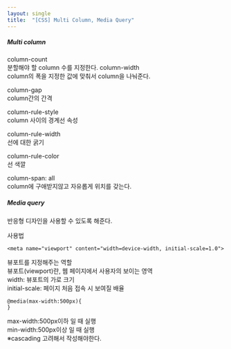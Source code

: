 ```yaml
---
layout: single
title:  "[CSS] Multi Column, Media Query" 
---
```


##### Multi column  
column-count   
분할해야 할 column 수를 지정한다.
column-width   
column의 폭을 지정한 값에 맞춰서 column을 나눠준다.
   
column-gap   
column간의 간격
   
column-rule-style   
column 사이의 경계선 속성   
   
column-rule-width      
선에 대한 굵기   
   
column-rule-color   
선 색깔
   
column-span: all   
column에 구애받지않고 자유롭게 위치를 갖는다.   
   
##### Media query   
반응형 디자인을 사용할 수 있도록 해준다.   
   
사용법
```
<meta name="viewport" content="width=device-width, initial-scale=1.0">
```
뷰포트를 지정해주는 역할   
뷰포트(viewport)란, 웹 페이지에서 사용자의 보이는 영역   
width: 뷰포트의 가로 크기    
initial-scale: 페이지 처음 접속 시 보여질 배율   
```
@media(max-width:500px){
}
```
max-width:500px이하 일 때 실행   
min-width:500px이상 일 때 실행   
※cascading 고려해서 작성해야한다.   